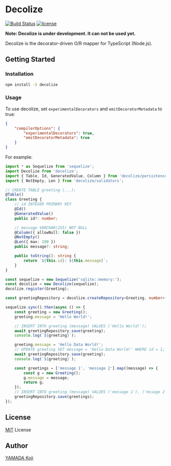 # Decolize

[![Build Status](https://travis-ci.org/kou64yama/decolize.svg?branch=master)](https://travis-ci.org/kou64yama/decolize)
[![license](https://img.shields.io/github/license/kou64yama/decolize.svg)](./LICENSE)

**Note: Decolize is under development. It can not be used yet.**

Decolize is the decorator-driven O/R mapper for TypeScript (Node.js).

## Getting Started

### Installation

```sh
npm install -S decolize
```

### Usage

To use decolize, set `experimentalDecorators` and `emitDecoratorMetadata` to true:

```json
{
    "compilerOptions": {
        "experimentalDecorators": true,
        "emitDecoratorMetadata": true
    }
}
```

For example:

```ts
import * as Sequelize from 'sequelize';
import Decolize from 'decolize';
import { Table, Id, GeneratedValue, Column } from 'decolize/persistences';
import { NotEmpty, Len } from 'decolize/validators';

// CREATE TABLE greeting (...);
@Table()
class Greeting {
    // id INTEGER PRIMARY KEY
    @Id()
    @GeneratedValue()
    public id?: number;

    // message VARCHAR(255) NOT NULL
    @Column({ allowNull: false })
    @NotEmpty()
    @Len({ max: 100 })
    public message?: string;

    public toString(): string {
        return `${this.id}: ${this.message}`;
    }
}

const sequelize = new Sequelize('sqlite::memory:');
const decolize = new Decolize(sequelize);
decolize.register(Greeting);

const greetingRepository = decolize.createRepository<Greeting, number>(Greeting);

sequelize.sync().then(async () => {
    const greeting = new Greeting();
    greeting.message = 'Hello World!';

    // INSERT INTO greeting (message) VALUES ('Hello World!');
    await greetingRepository.save(greeting);
    console.log(`${greeting}`);

    greeting.message = 'Hello Data World!';
    // UPDATE greeting SET message = 'Hello Data World!' WHERE id = 1;
    await greetingRepository.save(greeting);
    console.log(`${greeting}`);

    const greetings = ['message 1', 'message 2'].map((message) => {
        const g = new Greeting();
        g.message = message;
        return g;
    });
    // INSERT INTO greeting (message) VALUES ('message 1'), ('mssage 2');
    greetingRepository.save(greetings);
});
```

## License

[MIT](./LICENSE) License

## Author

[YAMADA Koji](https://github.com/kou64yama)
